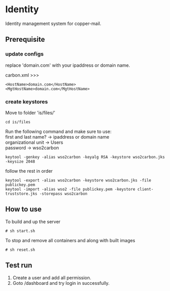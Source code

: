 # Identity
Identity management system for copper-mail.

## Prerequisite

### update configs

replace 'domain.com' with your ipaddress or domain name.

carbon.xml >>>
```
<HostName>domain.com</HostName>
<MgtHostName>domain.com</MgtHostName>
```

### create keystores

Move to folder 'is/files/'
```
cd is/files
```

Run the following command and make sure to use:  
first and last name? -> ipaddress or domain name  
organizational unit -> Users  
password -> wso2carbon  
```
keytool -genkey -alias wso2carbon -keyalg RSA -keystore wso2carbon.jks -keysize 2048
```

follow the rest in order
```
keytool -export -alias wso2carbon -keystore wso2carbon.jks -file publickey.pem
keytool -import -alias wso2 -file publickey.pem -keystore client-truststore.jks -storepass wso2carbon
```


## How to use

To build and up the server
```
# sh start.sh
```

To stop and remove all containers and along with built images
```
# sh reset.sh
```

## Test run

1) Create a user and add all permission.
2) Goto <base-url>/dashboard and try login in successfully.